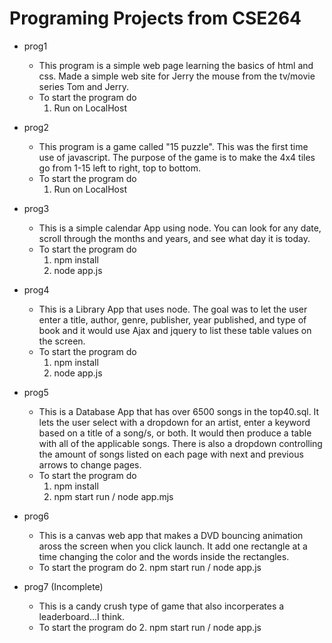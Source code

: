 # Programing Projects from CSE264

- prog1
    - This program is a simple web page learning the basics of html and css. Made a simple web site for Jerry the mouse from the tv/movie series Tom and Jerry.
    - To start the program do
        1. Run on LocalHost

- prog2
    - This program is a game called "15 puzzle". This was the first time use of javascript. The purpose of the game is to make the 4x4 tiles go from 1-15 left to right, top to bottom.
    - To start the program do
        1. Run on LocalHost

- prog3
    - This is a simple calendar App using node. You can look for any date, scroll through the months and years, and see what day it is today.
    - To start the program do
        1. npm install
        2. node app.js

- prog4
    - This is a Library App that uses node. The goal was to let the user enter a title, author, genre, publisher, year published, and type of book and it would use Ajax and jquery to list these table values on the screen.
    - To start the program do
        1. npm install
        2. node app.js

- prog5
    - This is a Database App that has over 6500 songs in the top40.sql. It lets the user select with a dropdown for an artist, enter a keyword based on a title of a song/s, or both. It would then produce a table with all of the applicable songs. There is also a dropdown controlling the amount of songs listed on each page with next and previous arrows to change pages.
    - To start the program do
        1. npm install
        2. npm start run / node app.mjs

- prog6
    - This is a canvas web app that makes a DVD bouncing animation aross the screen when you click launch. It add one rectangle at a time changing the color and the words inside the rectangles.
    - To start the program do
        2. npm start run / node app.js

- prog7 (Incomplete)
    - This is a candy crush type of game that also incorperates a leaderboard...I think.
    - To start the program do
        2. npm start run / node app.js